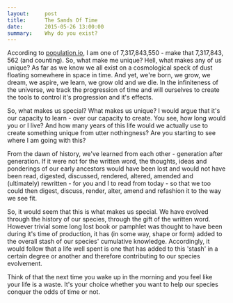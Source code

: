 ```yaml
---
layout:     post
title:      The Sands Of Time
date:       2015-05-26 13:00:00
summary:    Why do you exist?
---
```


According to [population.io](http://population.io), I am one of 7,317,843,550 - make that 7,317,843, 562 (and counting). So, what make me unique? Hell, what makes any of us unique? As far as we know we all exist on a cosmological speck of dust floating somewhere in space in time. And yet, we're born, we grow, we dream, we aspire, we learn, we grow old and we die. In the infiniteness of the universe, we track the progression of time and will ourselves to create the tools to control it's progression and it's effects.

So, what makes us special? What makes us unique? I would argue that it's our capacity to learn - over our capacity to create. You see, how long would you or I live? And how many years of this life would we actually use to create something unique from utter nothingness? Are you starting to see where I am going with this?

From the dawn of history, we've learned from each other - generation after generation. If it were not for the written word, the thoughts, ideas and ponderings of our early ancestors would have been lost and would not have been read, digested, discussed, rendered, altered, amended and (ultimately) rewritten - for you and I to read from today - so that we too could then digest, discuss, render, alter, amend and refashion it to the way we see fit.

So, it would seem that this is what makes us special. We have evolved through the history of our species, through the gift of the written word. However trivial some long lost book or pamphlet was thought to have been during it's time of production, it has (in some way, shape or form) added to the overall stash of our species' cumulative knowledge. Accordingly, it would follow that a life well spent is one that has added to this 'stash' in a certain degree or another and therefore contributing to our species evolvement.

Think of that the next time you wake up in the morning and you feel like your life is a waste. It's your choice whether you want to help our species conquer the odds of time or not.